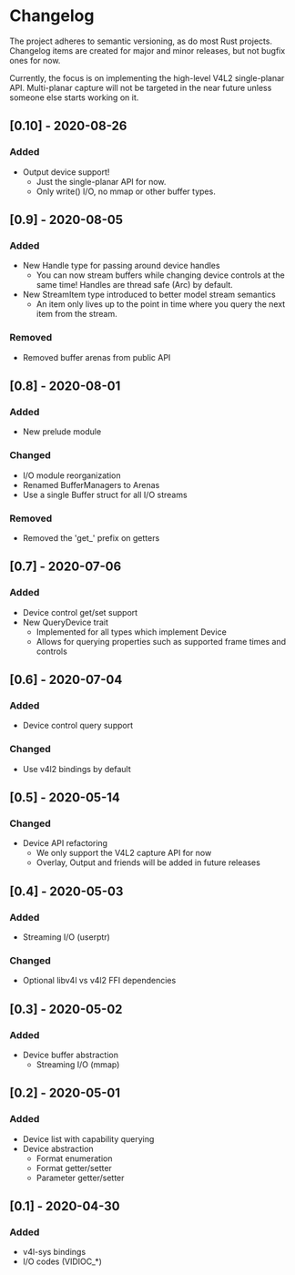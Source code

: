 # Changelog

The project adheres to semantic versioning, as do most Rust projects.
Changelog items are created for major and minor releases, but not bugfix ones for now.

Currently, the focus is on implementing the high-level V4L2 single-planar API.
Multi-planar capture will not be targeted in the near future unless someone else starts working on it.



## [0.10] - 2020-08-26
### Added
- Output device support!
  - Just the single-planar API for now.
  - Only write() I/O, no mmap or other buffer types.

## [0.9] - 2020-08-05
### Added
- New Handle type for passing around device handles
  - You can now stream buffers while changing device controls at the same time! Handles are
    thread safe (Arc) by default.
- New StreamItem type introduced to better model stream semantics
  - An item only lives up to the point in time where you query the next item from the stream.
### Removed
- Removed buffer arenas from public API

## [0.8] - 2020-08-01
### Added
- New prelude module
### Changed
- I/O module reorganization
- Renamed BufferManagers to Arenas
- Use a single Buffer struct for all I/O streams
### Removed
- Removed the 'get_' prefix on getters

## [0.7] - 2020-07-06
### Added
- Device control get/set support
- New QueryDevice trait
  - Implemented for all types which implement Device
  - Allows for querying properties such as supported frame times and controls

## [0.6] - 2020-07-04
### Added
- Device control query support
### Changed
- Use v4l2 bindings by default

## [0.5] - 2020-05-14
### Changed
- Device API refactoring
  - We only support the V4L2 capture API for now
  - Overlay, Output and friends will be added in future releases

## [0.4] - 2020-05-03
### Added
- Streaming I/O (userptr)
### Changed
- Optional libv4l vs v4l2 FFI dependencies

## [0.3] - 2020-05-02
### Added
- Device buffer abstraction
  - Streaming I/O (mmap)

## [0.2] - 2020-05-01
### Added
- Device list with capability querying
- Device abstraction
  - Format enumeration
  - Format getter/setter
  - Parameter getter/setter

## [0.1] - 2020-04-30
### Added
- v4l-sys bindings
- I/O codes (VIDIOC_*)
